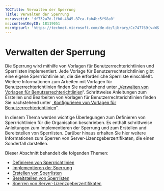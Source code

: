 ```yaml
---
TOCTitle: Verwalten der Sperrung
Title: Verwalten der Sperrung
ms:assetid: 'df732a7d-1fb0-4845-87ca-fab4bc5f98a0'
ms:contentKeyID: 18119051
ms:mtpsurl: 'https://technet.microsoft.com/de-de/library/Cc747769(v=WS.10)'
---
```


Verwalten der Sperrung
======================

Die Sperrung wird mithilfe von Vorlagen für Benutzerrechterichtlinien und Sperrlisten implementiert. Jede Vorlage für Benutzerrechterichtlinien gibt eine eigene Sperrrichtlinie an, die die erforderliche Sperrliste einschließt. Weitere Informationen zum Arbeiten mit Vorlagen für Benutzerrechterichtlinien finden Sie nachstehend unter „[Verwalten von Vorlagen für Benutzerrechterichtlinien](https://technet.microsoft.com/718286dc-3399-4556-96c9-ec3a33d31877)“. Schrittweise Anleitungen zum Erstellen und Bearbeiten von Vorlagen für Benutzerrechterichtlinien finden Sie nachstehend unter „[Konfigurieren von Vorlagen für Benutzerrechterichtlinien](https://technet.microsoft.com/31887a83-60c3-41b3-b636-69ff2dda3c88)“.

In diesem Thema werden wichtige Überlegungen zum Definieren von Sperrrichtlinien für die Organisation beschrieben. Es enthält schrittweise Anleitungen zum Implementieren der Sperrung und zum Erstellen und Bereitstellen von Sperrlisten. Darüber hinaus erhalten Sie hier weitere Informationen zum Sperren von Server-Lizenzgeberzertifikaten, die einen Sonderfall darstellen.

Dieser Abschnitt behandelt die folgenden Themen:

-   [Definieren von Sperrrichtlinien](https://technet.microsoft.com/e2fffe9f-def7-439b-a8aa-43f8a065813d)
-   [Implementieren der Sperrung](https://technet.microsoft.com/4735f060-7197-4ae2-830a-f91bcc4de30a)
-   [Erstellen von Sperrlisten](https://technet.microsoft.com/1ef75199-3344-4225-84de-a863a777696a)
-   [Bereitstellen von Sperrlisten](https://technet.microsoft.com/e331338b-66d4-45e4-8d3f-acccf2302ac4)
-   [Sperren von Server-Lizenzgeberzertifikaten](https://technet.microsoft.com/8020861d-d196-4431-8282-044675ef5616)
